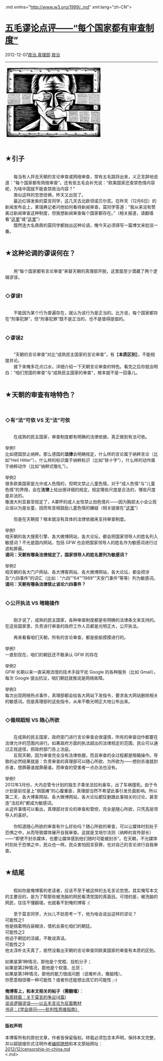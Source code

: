 <!DOCTYPE.md>
.md xmlns="http://www.w3.org/1999/..md" xml:lang="zh-CN">
<head>
<meta http-equiv="Content-Type" content="text.md; charset=utf-8" />
<meta name="generator" content="Python script by program.think@gmail.com" />
<meta name="provider" content="program-think.blogspot.com" />
<link type="text/css" rel="stylesheet" href="../../css/program-think.css" />
<title>五毛谬论点评——“每个国家都有审查制度” - 编程随想的博客</title>
</head>
<body>
<div id="main" style="width:100%;">
<h1><a href="../../index.md" title="回到首页">五毛谬论点评——“每个国家都有审查制度”</a></h1>
<div class="post-info"><span class="date-header">2012-12-07</span><a href="../../tags/E694BFE6B2BB.E79C9FE79086E983A8.md" class="tag">政治.真理部</a> <a href="../../tags/E694BFE6B2BB.md" class="tag">政治</a> </div>
<hr>
<div class="post">
<img src="../../images/2012/12/zCdhYhjTPIlqRNMT9go_WDu5CzVhZ-66V2_BwKC-YP8QX1Ho4NOkm2P0fTyjBd6h8zywCk-cSVeUTAXjYk--8LQboDkk0BJSerLv7-s9g6fg_kO4USae-hBEo7E" alt="不见图 请翻墙"><br /><br /><h2>★引子</h2><br />&#12288;&#12288;每当有人抨击天朝的言论审查或网络审查，常有五毛跳将出来，义正言辞地说道：“每个国家都有网络审查”。还有些五毛会补充说：“欧美国家还查禁色情内容呢，为啥中国就不能查禁政治内容？”<br />&#12288;&#12288;类似这样的忽悠伎俩，昨天又出现了。<br />&#12288;&#12288;最近红得发紫的莫言同学，这几天去北欧领诺贝尔奖。在昨天（12月6日）的新闻发布会上，某瑞典记者问他如何看待新闻审查，莫同学答道：<q>我从来没有赞美过新闻审查这种制度，但我想新闻审查每个国家都存在。</q>（相关报道，请翻墙看“<a href="http://www.voachinese.com/content/moyan-20121207/1560193..md" target="_blank" rel="nofollow">这里</a>”或“<a href="http://cn.nytimes.com/article/culture-arts/2012/12/06/cc06moyanpress/" target="_blank" rel="nofollow">这里</a>”）<br />&#12288;&#12288;既然连大名鼎鼎的莫同学都抛出这种论调，俺今天必须得写一篇博文来批驳一番。<a name='more'></a><!--program-think--><br /><br /><h2>★这种论调的谬误何在？</h2><br />&#12288;&#12288;用<q>每个国家都有言论审查</q>来替天朝的真理部开脱，这里面至少潜藏了两个逻辑谬误，<br /><br /><h3>◇谬误1</h3><br />&#12288;&#12288;不能因为某个行为普遍存在，就认为该行为是正当的。比方说，每个国家都存在“刑事犯罪”，但“刑事犯罪”既不是正当的，也不是值得提倡的。<br /><br /><h3>◇谬误2</h3><br />&#12288;&#12288;“天朝的言论审查”对比“成熟民主国家的言论审查”，有【<b>本质区别</b>】，不能相提并论。<br />&#12288;&#12288;接下来俺多花点口水，详细介绍一下天朝言论审查的特色。看完之后你就会明白：“咱们党国的审查”与“成熟民主国家的审查”，根本就不是一回事儿。<br /><br /><h2>★天朝的审查有啥特色？</h2><br /><h3>◇有“法”可依 VS 无“法”可依</h3><br />&#12288;&#12288;在成熟的民主国家，审查制度都有明确的法律依据，真正做到有法可依。<br /><br />举例1<br />比如德国禁止纳粹。那么德国的<b>法律</b>会明确规定，什么样的言论属于纳粹言论（比如“Heil Hitler”），什么样的标识属于纳粹标识（比如“铁十字”），什么样的动作属于纳粹动作（比如“纳粹式敬礼”）。<br /><br />举例2<br />很多欧美国家是允许成人色情的，但明文禁止儿童色情。对于“成人色情”与“儿童色情”的界限，会在<b>法律</b>上给出很详细的规定。规定哪些尺度是合法的，哪些尺度是非法的。<br />像澳大利亚甚至规定了，A罩杯的成人女性禁止拍色情片——因为胸部太小会让观众误以为是女童，因而有变相鼓励儿童色情的嫌疑（相关链接在“<a href="http://www.theregister.co.uk/2010/01/28/australian_censors/" target="_blank" rel="nofollow">这里</a>”）<br /><br />&#12288;&#12288;但是在天朝捏？根本就没有具体的法律依据来支持审查制度。<br /><br />举例1<br />咱天朝的各大搜索引擎、各大微博网站，各大论坛，都会把国家领导人的姓名列入敏感词？不光是国内网站，包括 GFW 也会把国家领导人的姓名作为敏感词进行过滤和屏蔽。<br /><b>请问：天朝有哪条法律规定了，国家领导人的姓名要列为敏感词？</b><br /><br />举例2<br />咱天朝的各大门户网站、各大博客网站、各大微博网站，各大论坛，都会把涉及“六四事件”的词汇（比如：“六四”“64”“1989”“天安门事件”等等）列为敏感词。<br /><b>请问：天朝有哪条法律禁止谈论六四事件？</b><br /><br /><h3>◇公开执法 VS 暗箱操作</h3><br />&#12288;&#12288;刚才说了，成熟的民主国家，各种审查制度都是有明确的法律条文来支持的。在这些国家里，负责进行审查的政府工作人员都是光明正大，公开执法。<br /><br />&#12288;&#12288;再来看看咱们天朝，所有的言论审查，都是偷偷摸摸进行的。<br /><br />举例1<br />一直到现在，咱们的朝廷还不敢承认 GFW 的存在<br /><br />举例2<br />GFW 长期以来一直采用流氓的技术手段干扰 Google 的各种服务（比如 Gmail）。每次 Google 提出抗议，咱们朝廷就推说是网络故障。<br /><br />举例3<br />每次出现网络热点事件，真理部都会给各大网站下发指令，要求各大网站删除相关的敏感词。但是真理部的这些指令，从来不敢光明正大地公布出来。<br /><br /><h3>◇循规蹈矩 VS 随心所欲</h3><br />&#12288;&#12288;在成熟的民主国家，政府部门进行言论审查会很谨慎，所有的审查动作都要在法律允许的范围内进行。如果政府方面的执法超出的法律规定的范围，民众可以通过正规途径，把政府部门告上法庭。<br />&#12288;&#12288;反观天朝，因为审查完全没有法律依据，而且审查的全过程都是暗箱操作。导致的必然结果就是：负责审查的真理部可以随心所欲、为所欲为——想封杀谁就封杀谁，想屏蔽谁就屏蔽谁。而审查的受害者一点办法也没有。<br /><br />举例1<br />2012年3月份，大内总管令计划的独生子乘坐法拉利豪车，出了车祸撞死。由于令计划是前任皇上“胡面瘫”的心腹重臣，真理部当然不希望此事引发负面影响。所以第二天，各大博客网站、各大微博网站，各大论坛都狂删跟此事相关的讨论，甚至连“法拉利”都成为敏感词。<br />从这件事情可以看出，真理部对言论的审查和管控，完全是随心所欲，只凭高层领导人的喜好。<br /><br />&#12288;&#12288;你知道随心所欲的审查有什么好处吗？随心所欲的审查，可以让媒体时刻处于恐惧之中，从而导致媒体展开自我审查。这就是戈培尔法则（纳粹的宣传部长）——<q>即使不封杀媒体，也要让媒体感到他们随时可能被封杀</q>。在天朝，不光媒体时刻处于恐惧之中，民众也一样。民众害怕因言获罪，也对自己的言论进行自我审查。<br /><br /><h2>★结尾</h2><br />&#12288;&#12288;假如你是俺博客的老读者，应该不至于被这样的五毛言论忽悠。其实俺写本文的主要目的，是为了帮那些被洗脑的网民看清党国的真面目。可惜的是，被洗脑的网民，往往不懂翻墙，也就看不到俺的博客 :(<br /><br />&#12288;&#12288;至于莫言同学，大伙儿不妨思考一下，他为啥会说出这样的谬论？<br />可能性之1<br />他是揣着明白装糊涂，借机会美化咱们的朝廷。<br />可能性之2<br />他迫于朝廷的淫威，不敢说真话。<br />可能性之3<br />他太淳朴太天真了，居然没看出天朝的言论审查同欧美国家的审查有本质的区别。<br /><br />如果是第1种情况，那他是个党棍、投机分子；<br />如果是第2种情况，那他是个软蛋、怂货；<br />如果是第3种情况，那他的能力很成问题（说难听点，像脑残）。<br />你愿意相信哪一种可能性？或者你还能想出其它的可能性 ;-)<br /><br /><b>俺博客上，和本文相关的帖子（需翻墙）</b>：<br /><a href="../../2012/12/weekly-share-32.md">每周转载：关于莫言的争议(4篇)</a><br /><a href="../../2011/03/logical-fallacies.md">谈谈逻辑谬误——以五毛言论为反面教材</a><br /><a href="../../2010/10/book-review-asking-right-questions.md">书评：《学会提问——批判性思维指南》</a><div class="blogger-post-footer">
</div>
<hr>
<div class="copyright">
<h4>版权声明</h4>
本博客所有的原创文章，作者皆保留版权。转载必须包含本声明，保持本文完整，并以超链接形式注明作者<a href="mailto:program.think@gmail.com">编程随想</a>和本文原始网址：<br>
<a href="2012/12/censorship-in-china.md">2012/12/censorship-in-china.md</a>
</div>
</div>
</body>
<.md>
